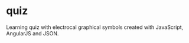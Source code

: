 # quiz
Learning quiz with electrocal graphical symbols created with JavaScript, AngularJS and JSON.
